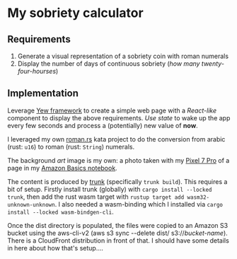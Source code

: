 # My sobriety calculator

## Requirements

1. Generate a visual representation of a sobriety coin with roman numerals
2. Display the number of days of continuous sobriety (_how many twenty-four-hourses_)

## Implementation

Leverage [Yew framework](https://yew.rs) to create a simple web page with a _React-like_ component to display the above requirements. _Use state_ to wake up the app every few seconds and process a (potentially) new value of **now**.

I leveraged my own [roman.rs](https://github.com/glyphrider/roman.rs) kata project to do the conversion from arabic (rust: `u16`) to roman (rust: `String`) numerals.

The background _art_ image is my own: a photo taken with my [Pixel 7 Pro](https://store.google.com/product/pixel_7_pro) of a page in my [Amazon Basics notebook](https://smile.amazon.com/gp/product/B01DN8TEA2).

The content is produced by [trunk](https://trunkrs.dev) (specifically `trunk build`). This requires a bit of setup. Firstly install trunk (globally) with `cargo install --locked trunk`, then add the rust wasm target with `rustup target add wasm32-unknown-unknown`. I also needed a wasm-binding which I installed via `cargo install --locked wasm-bindgen-cli`.

Once the dist directory is populated, the files were copied to an Amazon S3 bucket using the aws-cli-v2 (aws s3 sync --delete dist/ s3://_bucket-name_). There is a CloudFront distribution in front of that. I should have some details in here about how that's setup....